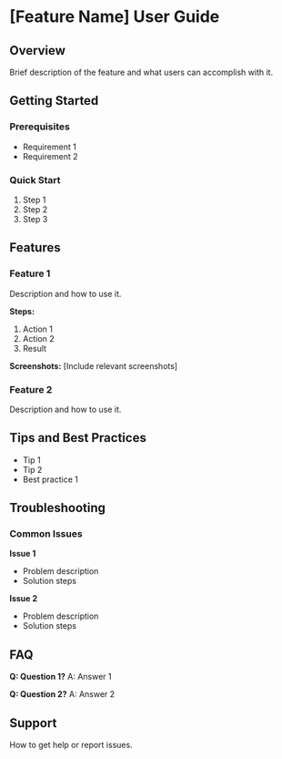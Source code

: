 # [Feature Name] User Guide

## Overview
Brief description of the feature and what users can accomplish with it.

## Getting Started

### Prerequisites
- Requirement 1
- Requirement 2

### Quick Start
1. Step 1
2. Step 2
3. Step 3

## Features

### Feature 1
Description and how to use it.

**Steps:**
1. Action 1
2. Action 2
3. Result

**Screenshots:**
[Include relevant screenshots]

### Feature 2
Description and how to use it.

## Tips and Best Practices
- Tip 1
- Tip 2
- Best practice 1

## Troubleshooting

### Common Issues

**Issue 1**
- Problem description
- Solution steps

**Issue 2**
- Problem description
- Solution steps

## FAQ

**Q: Question 1?**
A: Answer 1

**Q: Question 2?**
A: Answer 2

## Support
How to get help or report issues.